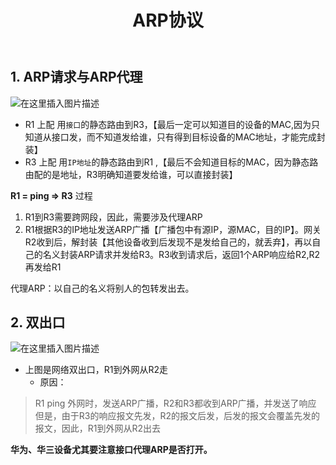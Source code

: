 ﻿---
title: ARP协议
tag: CCNA
categories:
  - 网络工程
  - CCNA 
---



## 1. ARP请求与ARP代理

![在这里插入图片描述](https://img-blog.csdnimg.cn/20201214192045886.png?x-oss-process=image/watermark,type_ZmFuZ3poZW5naGVpdGk,shadow_10,text_aHR0cHM6Ly9ibG9nLmNzZG4ubmV0L20wXzQ2NTc4NTky,size_16,color_FFFFFF,t_70)
- R1 上配 用`接口`的静态路由到R3，【最后一定可以知道目的设备的MAC,因为只知道从接口发，而不知道发给谁，只有得到目标设备的MAC地址，才能完成封装】
- R3 上配 用`IP地址`的静态路由到R1 ,【最后不会知道目标的MAC，因为静态路由配的是地址，R3明确知道要发给谁，可以直接封装】

**R1  = ping => R3** 过程
1. R1到R3需要跨网段，因此，需要涉及代理ARP
2. R1根据R3的IP地址发送ARP广播【广播包中有源IP，源MAC，目的IP】。网关R2收到后，解封装【其他设备收到后发现不是发给自己的，就丢弃】，再以自己的名义封装ARP请求并发给R3。R3收到请求后，返回1个ARP响应给R2,R2再发给R1


代理ARP：以自己的名义将别人的包转发出去。





## 2. 双出口

![在这里插入图片描述](https://img-blog.csdnimg.cn/20201214195453914.png?x-oss-process=image/watermark,type_ZmFuZ3poZW5naGVpdGk,shadow_10,text_aHR0cHM6Ly9ibG9nLmNzZG4ubmV0L20wXzQ2NTc4NTky,size_16,color_FFFFFF,t_70)
- 上图是网络双出口，R1到外网从R2走
	- 原因：
> R1 ping 外网时，发送ARP广播，R2和R3都收到ARP广播，并发送了响应
> 但是，由于R3的响应报文先发，R2的报文后发，后发的报文会覆盖先发的报文，因此，R1到外网从R2出去

**华为、华三设备尤其要注意接口代理ARP是否打开。**